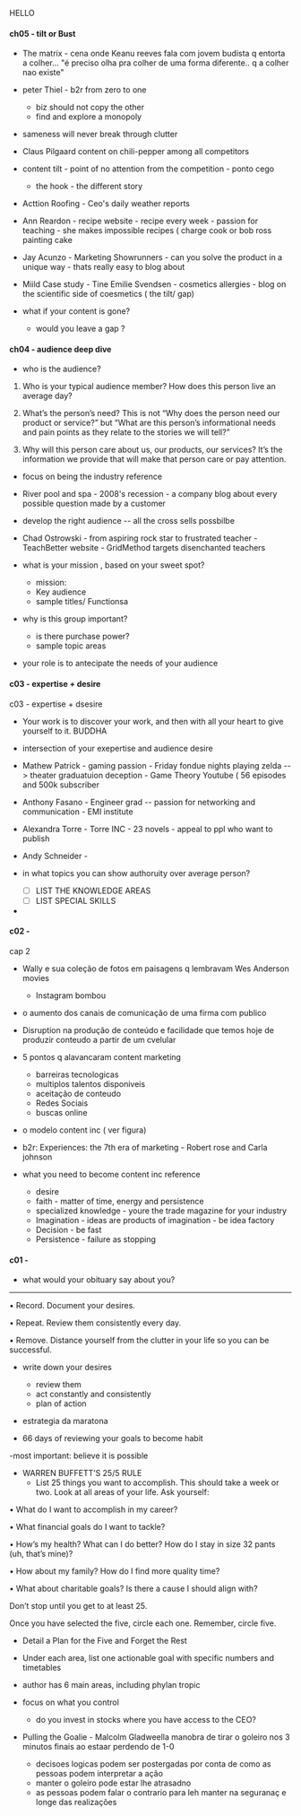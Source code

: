 HELLO



#### ch05 - tilt or Bust

- The matrix - cena onde Keanu reeves fala com jovem budista q entorta a colher... "é preciso olha pra colher de uma forma diferente.. q a colher nao existe"

- peter Thiel - b2r from zero to one
	- biz should not copy the other
	- find and explore a monopoly

- sameness will never break through clutter

- Claus Pilgaard content on chili-pepper among all competitors

- content tilt - point of no attention from the competition - ponto cego
	- the hook - the different story 

- Acttion Roofing - Ceo's daily weather reports

- Ann Reardon  - recipe website - recipe every week - passion for teaching - she makes impossible recipes ( charge cook or bob ross painting cake

- Jay Acunzo - Marketing Showrunners - can you solve the product in a unique way - thats really easy to blog about

- Miild Case study - Tine Emilie Svendsen - cosmetics allergies - blog on the scientific side of coesmetics ( the tilt/ gap)

- what if your content is gone? 
	- would you leave a gap ?
#### ch04 - audience deep dive

- who is the audience?

1.   Who is your typical audience member? How does this person live an average day?

2.   What’s the person’s need? This is not “Why does the person need our product or service?” but “What are this person’s informational needs and pain points as they relate to the stories we will tell?”

3.   Why will this person care about us, our products, our services? It’s the information we provide that will make that person care or pay attention.

- focus on being the industry reference

- River pool and spa - 2008's recession - a company blog about every possible question made by a customer

- develop the right audience -- all the cross sells possbilbe

- Chad Ostrowski  - from aspiring rock star  to frustrated teacher - TeachBetter website - GridMethod targets disenchanted teachers

- what is your mission , based on your sweet spot?
	- mission:
	- Key audience
	- sample titles/ Functionsa
- why is this group important?
	- is there purchase power?
	- sample topic areas

- your role is to antecipate the needs of your audience
#### c03 - expertise + desire

c03 - expertise + dsesire 

- Your work is to discover your work, and then with all your heart to give yourself to it. BUDDHA

- intersection of your exepertise and audience desire

- Mathew Patrick - gaming passion - Friday fondue nights playing zelda --> theater graduatuion deception - Game Theory Youtube ( 56 episodes and 500k subscriber 

- Anthony Fasano - Engineer grad -- passion for networking and communication - EMI institute

- Alexandra Torre - Torre INC - 23 novels - appeal to ppl who want to publish

- Andy Schneider - 

- in what topics you can show authoruity over average person?
	- [ ] LIST THE KNOWLEDGE AREAS
	- [ ] LIST SPECIAL SKILLS

- 
#### c02 - 


cap 2
- Wally e sua coleção de fotos em paisagens q lembravam Wes Anderson movies
	- Instagram bombou

- o aumento dos canais de comunicação de uma firma com publico

- Disruption na produção de conteúdo e facilidade que temos hoje de produzir conteudo a partir de um cvelular

- 5 pontos q alavancaram content marketing
	- barreiras tecnologicas
	- multiplos talentos disponiveis
	- aceitação de  conteudo 
	- Redes Sociais
	- buscas online

- o modelo content inc ( ver figura)

- b2r: Experiences: the 7th era of marketing - Robert rose and Carla johnson

- what you need to become content inc reference
	- desire
	- faith - matter of time, energy and persistence
	- specialized knowledge - youre the trade magazine for your industry
	- Imagination - ideas are products of imagination - be idea factory	
	- Decision - be fast
	- Persistence - failure as stopping


#### c01 -

- what would your obituary say about you?


-------
•   Record. Document your desires. 

•   Repeat. Review them consistently every day.

•   Remove. Distance yourself from the clutter in your life so you can be successful.


- write down your desires 
	- review them 
	- act constantly and consistently
	- plan of action

- estrategia da maratona

- 66 days of reviewing your goals to become habit

-most important: believe it is possible

- WARREN BUFFETT’S 25/5 RULE	
	- List 25 things you want to accomplish. This should take a week or two. Look at all areas of your life. Ask yourself:

•   What do I want to accomplish in my career?

•   What financial goals do I want to tackle?

•   How’s my health? What can I do better? How do I stay in size 32 pants (uh, that’s mine)?

•   How about my family? How do I find more quality time?

•   What about charitable goals? Is there a cause I should align with?

Don’t stop until you get to at least 25.

Once you have selected the five, circle each one. Remember, circle five.
- Detail a Plan for the Five and Forget the Rest

- Under each area, list one actionable goal with specific numbers and timetables

- author has 6 main areas, including phylan tropic

- focus on what you control	
	- do you invest in stocks where you have access to the CEO?

- Pulling the Goalie -  Malcolm Gladweella manobra de tirar o goleiro  nos 3 minutos 
finais ao estaar perdendo de 1-0 
	- decisoes logicas podem ser postergadas por conta de como as pessoas podem interpretar a ação
	- manter o goleiro pode estar lhe atrasadno
	- as pessoas podem falar o contrario para leh manter na seguranaç e longe das realizações


